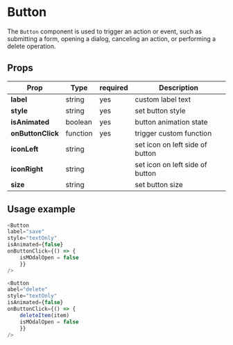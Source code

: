 # Button

The `Button` component is used to trigger an action or event, such as submitting a form, opening a dialog, canceling an action, or performing a delete operation.

## Props

| Prop              | Type     | required | Description                     |
| ----------------- | -------- | -------- | ------------------------------- |
| **label**         | string   | yes      | custom label text               |
| **style**         | string   | yes      | set button style                |
| **isAnimated**    | boolean  | yes      | button animation state          |
| **onButtonClick** | function | yes      | trigger custom function         |
| **iconLeft**      | string   |          | set icon on left side of button |
| **iconRight**     | string   |          | set icon on left side of button |
| **size**          | string   |          | set button size                 |

## Usage example

```js
<Button
label="save"
style="textOnly"
isAnimated={false}
onButtonClick={() => {
    isMOdalOpen = false
    }}
/>

<Button
abel="delete"
style="textOnly"
isAnimated={false}
onButtonClick={() => {
    deleteItem(item)
    isMOdalOpen = false
    }}
/>
```
